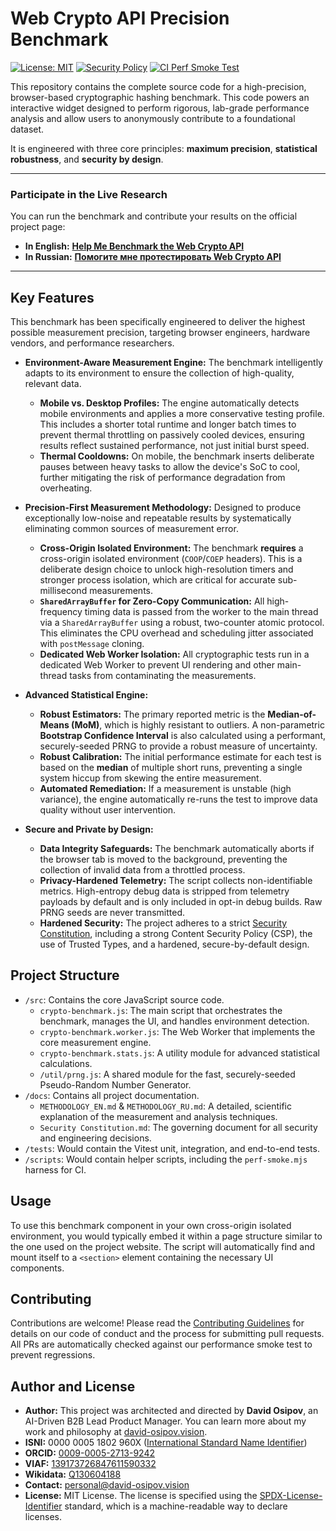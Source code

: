 # Web Crypto API Precision Benchmark

[![License: MIT](https://img.shields.io/badge/License-MIT-blue.svg)](https://opensource.org/licenses/MIT)
[![Security Policy](https://img.shields.io/badge/Security-Policy-informational)](./SECURITY.md)
[![CI Perf Smoke Test](https://github.com/your-username/your-repo/actions/workflows/perf-smoke.yml/badge.svg)](https://github.com/your-username/your-repo/actions/workflows/perf-smoke.yml)

This repository contains the complete source code for a high-precision, browser-based cryptographic hashing benchmark. This code powers an interactive widget designed to perform rigorous, lab-grade performance analysis and allow users to anonymously contribute to a foundational dataset.

It is engineered with three core principles: **maximum precision**, **statistical robustness**, and **security by design**.

---

### **Participate in the Live Research**

You can run the benchmark and contribute your results on the official project page:

*   **In English:** [**Help Me Benchmark the Web Crypto API**](https://david-osipov.vision/en/blog/help-me-benchmark-web-crypto/)
*   **In Russian:** [**Помогите мне протестировать Web Crypto API**](https://david-osipov.vision/ru/blog/help-me-benchmark-web-crypto/)

---

## Key Features

This benchmark has been specifically engineered to deliver the highest possible measurement precision, targeting browser engineers, hardware vendors, and performance researchers.

*   **Environment-Aware Measurement Engine:** The benchmark intelligently adapts to its environment to ensure the collection of high-quality, relevant data.
    *   **Mobile vs. Desktop Profiles:** The engine automatically detects mobile environments and applies a more conservative testing profile. This includes a shorter total runtime and longer batch times to prevent thermal throttling on passively cooled devices, ensuring results reflect sustained performance, not just initial burst speed.
    *   **Thermal Cooldowns:** On mobile, the benchmark inserts deliberate pauses between heavy tasks to allow the device's SoC to cool, further mitigating the risk of performance degradation from overheating.

*   **Precision-First Measurement Methodology:** Designed to produce exceptionally low-noise and repeatable results by systematically eliminating common sources of measurement error.
    *   **Cross-Origin Isolated Environment:** The benchmark **requires** a cross-origin isolated environment (`COOP`/`COEP` headers). This is a deliberate design choice to unlock high-resolution timers and stronger process isolation, which are critical for accurate sub-millisecond measurements.
    *   **`SharedArrayBuffer` for Zero-Copy Communication:** All high-frequency timing data is passed from the worker to the main thread via a `SharedArrayBuffer` using a robust, two-counter atomic protocol. This eliminates the CPU overhead and scheduling jitter associated with `postMessage` cloning.
    *   **Dedicated Web Worker Isolation:** All cryptographic tests run in a dedicated Web Worker to prevent UI rendering and other main-thread tasks from contaminating the measurements.

*   **Advanced Statistical Engine:**
    *   **Robust Estimators:** The primary reported metric is the **Median-of-Means (MoM)**, which is highly resistant to outliers. A non-parametric **Bootstrap Confidence Interval** is also calculated using a performant, securely-seeded PRNG to provide a robust measure of uncertainty.
    *   **Robust Calibration:** The initial performance estimate for each test is based on the **median** of multiple short runs, preventing a single system hiccup from skewing the entire measurement.
    *   **Automated Remediation:** If a measurement is unstable (high variance), the engine automatically re-runs the test to improve data quality without user intervention.

*   **Secure and Private by Design:**
    *   **Data Integrity Safeguards:** The benchmark automatically aborts if the browser tab is moved to the background, preventing the collection of invalid data from a throttled process.
    *   **Privacy-Hardened Telemetry:** The script collects non-identifiable metrics. High-entropy debug data is stripped from telemetry payloads by default and is only included in opt-in debug builds. Raw PRNG seeds are never transmitted.
    *   **Hardened Security:** The project adheres to a strict [Security Constitution](./docs/security-constitution.md), including a strong Content Security Policy (CSP), the use of Trusted Types, and a hardened, secure-by-default design.

## Project Structure

*   `/src`: Contains the core JavaScript source code.
    *   `crypto-benchmark.js`: The main script that orchestrates the benchmark, manages the UI, and handles environment detection.
    *   `crypto-benchmark.worker.js`: The Web Worker that implements the core measurement engine.
    *   `crypto-benchmark.stats.js`: A utility module for advanced statistical calculations.
    *   `/util/prng.js`: A shared module for the fast, securely-seeded Pseudo-Random Number Generator.
*   `/docs`: Contains all project documentation.
    *   `METHODOLOGY_EN.md` & `METHODOLOGY_RU.md`: A detailed, scientific explanation of the measurement and analysis techniques.
    *   `Security Constitution.md`: The governing document for all security and engineering decisions.
*   `/tests`: Would contain the Vitest unit, integration, and end-to-end tests.
*   `/scripts`: Would contain helper scripts, including the `perf-smoke.mjs` harness for CI.

## Usage

To use this benchmark component in your own cross-origin isolated environment, you would typically embed it within a page structure similar to the one used on the project website. The script will automatically find and mount itself to a `<section>` element containing the necessary UI components.

## Contributing

Contributions are welcome! Please read the [Contributing Guidelines](./CONTRIBUTING.md) for details on our code of conduct and the process for submitting pull requests. All PRs are automatically checked against our performance smoke test to prevent regressions.

## Author and License

- **Author:** This project was architected and directed by **David Osipov**, an AI-Driven B2B Lead Product Manager. You can learn more about my work and philosophy at [david-osipov.vision](https://david-osipov.vision).
- **ISNI:** 0000 0005 1802 960X ([International Standard Name Identifier](https://isni.org/isni/000000051802960X))
- **ORCID:** [0009-0005-2713-9242](https://orcid.org/0009-0005-2713-9242)
- **VIAF:** [139173726847611590332](https://viaf.org/viaf/139173726847611590332/)
- **Wikidata:** [Q130604188](https://www.wikidata.org/wiki/Q130604188)
- **Contact:** <personal@david-osipov.vision>
- **License:** MIT License. The license is specified using the [SPDX-License-Identifier](https://spdx.org/licenses/) standard, which is a machine-readable way to declare licenses.
